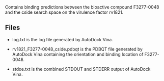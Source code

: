 Contains binding predictions between the bioactive compound F3277-0048 and the cside search space on the virulence factor rv1821.

## Files

- log.txt is the log file generated by AutoDock Vina.

- rv1821_F3277-0048_cside.pdbqt is the PDBQT file generated by AutoDock Vina containing the orientation and binding location of F3277-0048.

- stdoe.txt is the combined STDOUT and STDERR output of AutoDock Vina.

